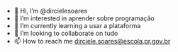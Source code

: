- 👋 Hi, I’m @dircielesoares
- 👀 I’m interested in  aprender  sobre programação
- 🌱 I’m currently learning  a usar a  plataforma
- 💞️ I’m looking to collaborate on tudo
- 📫 How to reach me  dirciele.soares@escola.pr.gov.br

<!---
dircielesoares/dircielesoares is a ✨ special ✨ repository because its `README.md` (this file) appears on your GitHub profile.
You can click the Preview link to take a look at your changes.
--->
